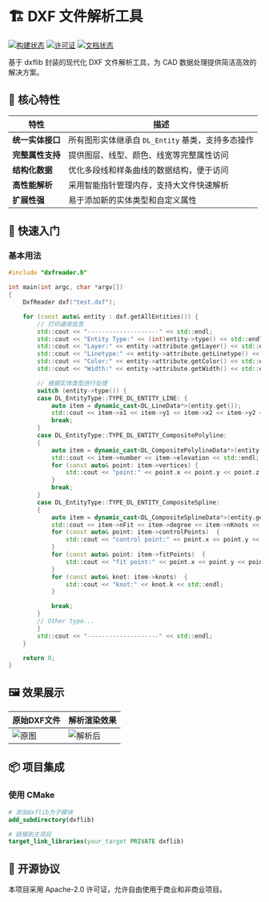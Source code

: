 # 🏗️ DXF 文件解析工具

[![构建状态](https://img.shields.io/badge/build-passing-brightgreen)]()
[![许可证](https://img.shields.io/badge/license-Apache%202.0-4285F4?logo=apache)](https://www.apache.org/licenses/LICENSE-2.0)
[![文档状态](https://img.shields.io/badge/docs-100%25-34d058)]()

基于 dxflib 封装的现代化 DXF 文件解析工具，为 CAD 数据处理提供简洁高效的解决方案。

## 🌟 核心特性

| 特性 | 描述 |
|------|------|
| **统一实体接口** | 所有图形实体继承自 `DL_Entity` 基类，支持多态操作 |
| **完整属性支持** | 提供图层、线型、颜色、线宽等完整属性访问 |
| **结构化数据** | 优化多段线和样条曲线的数据结构，便于访问 |
| **高性能解析** | 采用智能指针管理内存，支持大文件快速解析 |
| **扩展性强** | 易于添加新的实体类型和自定义属性 |

## 🚀 快速入门

### 基本用法

```cpp
#include "dxfreader.h"

int main(int argc, char *argv[])
{
    DxfReader dxf("test.dxf");

    for (const auto& entity : dxf.getAllEntities()) {
        // 打印通用信息
        std::cout << "--------------------" << std::endl;
        std::cout << "Entity Type:" << (int)entity->type() << std::endl;
        std::cout << "Layer:" << entity->attribute.getLayer() << std::endl;
        std::cout << "Linetype:" << entity->attribute.getLinetype() << std::endl;
        std::cout << "Color:" << entity->attribute.getColor() << std::endl;
        std::cout << "Width:" << entity->attribute.getWidth() << std::endl;

        // 根据实体类型进行处理
        switch (entity->type()) {
        case DL_EntityType::TYPE_DL_ENTITY_LINE: {
            auto item = dynamic_cast<DL_LineData*>(entity.get());
            std::cout << item->x1 << item->y1 << item->x2 << item->y2 << std::endl;
            break;
        }
        case DL_EntityType::TYPE_DL_ENTITY_CompositePolyline:
        {
            auto item = dynamic_cast<DL_CompositePolylineData*>(entity.get());
            std::cout << item->number << item->elevation << std::endl;
            for (const auto& point: item->vertices) {
                std::cout << "point:" << point.x << point.y << point.z << point.bulge << std::endl;
            }
            break;
        }
        case DL_EntityType::TYPE_DL_ENTITY_CompositeSpline:
        {
            auto item = dynamic_cast<DL_CompositeSplineData*>(entity.get());
            std::cout << item->nFit << item->degree << item->nKnots << item->nControl << std::endl;
            for (const auto& point: item->controlPoints)  {
                std::cout << "control point:" << point.x << point.y << point.z << point.w << std::endl;
            }
            for (const auto& point: item->fitPoints)  {
                std::cout << "fit point:" << point.x << point.y << point.z << std::endl;
            }
            for (const auto& knot: item->knots)  {
                std::cout << "knot:" << knot.k << std::endl;
            }

            break;
        }
        // Other type...
        }
        std::cout << "--------------------" << std::endl;
    }

    return 0;
}
```

## 🖼️ 效果展示

| 原始DXF文件 | 解析渲染效果 |
|-------------|-------------|
| ![原图](https://img-blog.csdnimg.cn/direct/37826cdb9fc141a1b3b2803be55ca081.png) | ![解析后](https://img-blog.csdnimg.cn/direct/1512fb7adeb54fb59682212b0a2b3c7d.png) |

## 📦 项目集成

### 使用 CMake

```cmake
# 添加dxflib为子模块
add_subdirectory(dxflib)

# 链接到主项目
target_link_libraries(your_target PRIVATE dxflib)
```

## 📜 开源协议

本项目采用 Apache-2.0 许可证，允许自由使用于商业和非商业项目。
